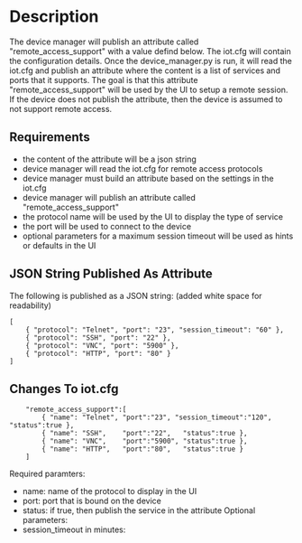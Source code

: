 Description
===========
The device manager will publish an attribute called
"remote_access_support" with a value defind below.  The iot.cfg will
contain the configuration details.  Once the device_manager.py is run,
it will read the iot.cfg and publish an attribute where the content is
a list of services and ports that it supports. The goal is that this
attribute "remote_access_support" will be used by the UI to setup a
remote session.  If the device does not publish the attribute, then
the device is assumed to not support remote access.

Requirements
------------
  * the content of the attribute will be a json string
  * device manager will read the iot.cfg for remote access protocols
  * device manager must build an attribute based on the settings in
    the iot.cfg
  * device manager will publish an attribute called "remote_access_support"
  * the protocol name will be used by the UI to display the type of
  service
  * the port will be used to connect to the device
  * optional parameters for a maximum session timeout will be used as
  hints or defaults in the UI
 

JSON String Published As Attribute
----------------------------------
The following is published as a JSON string:
(added white space for readability)
```
[
	{ "protocol": "Telnet", "port": "23", "session_timeout": "60" },
	{ "protocol": "SSH", "port": "22" }, 
	{ "protocol": "VNC", "port": "5900" },
	{ "protocol": "HTTP", "port": "80" }
]    
```

Changes To iot.cfg 
------------------
```
	"remote_access_support":[
		{ "name": "Telnet", "port":"23", "session_timeout":"120", "status":true },
		{ "name": "SSH",    "port":"22",   "status":true },
		{ "name": "VNC",    "port":"5900", "status":true },
		{ "name": "HTTP",   "port":"80",   "status":true }
	]
```

Required paramters:
  * name: name of the protocol to display in the UI
  * port: port that is bound on the device
  * status: if true, then publish the service in the attribute
Optional parameters:
  * session_timeout in minutes:
